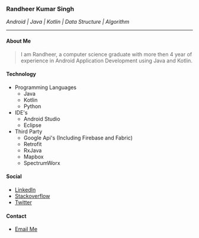 

### Randheer Kumar Singh 
_Android | Java | Kotlin | Data Structure | Algorithm_
* * *

#### About Me
> I am Randheer, a computer science graduate with more then 4 year of experience in Android Application Development using Java and Kotlin.

#### Technology
- Programming Languages
  - Java
  - Kotlin
  - Python
- IDE's
  - Android Studio
  - Eclipse
- Third Party
  - Google Api's (Including Firebase and Fabric)
  - Retrofit
  - RxJava
  - Mapbox
  - SpectrumWorx 
  
#### Social
  - [LinkedIn](https://www.linkedin.com/in/randheer094/)
  - [Stackoverflow](https://stackoverflow.com/users/3524134/d4h)
  - [Twitter](https://twitter.com/randheer094)
  
#### Contact
  - [Email Me](mailto:randheer094@gmail.com)


